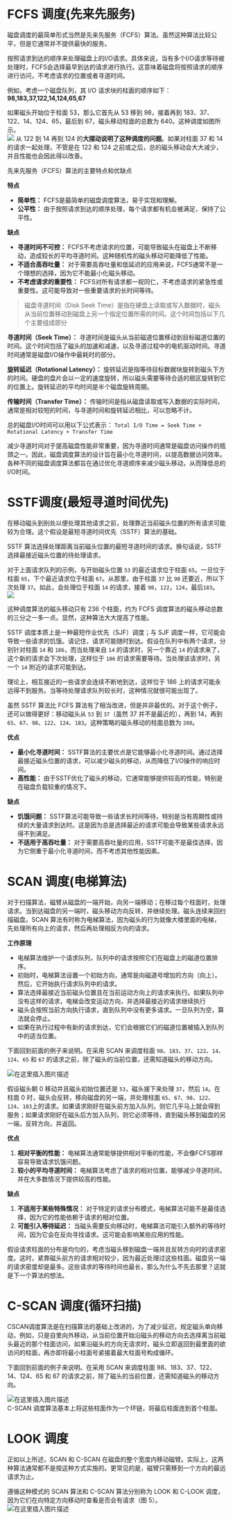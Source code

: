 # FCFS 调度(先来先服务)

磁盘调度的最简单形式当然是先来先服务（FCFS）算法。虽然这种算法比较公平，但是它通常并不提供最快的服务。

按照请求到达的顺序来处理磁盘上的I/O请求。具体来说，当有多个I/O请求等待被处理时，FCFS会选择最早到达的请求进行执行。这意味着磁盘将按照请求的顺序进行访问，不考虑请求的位置或者寻道时间。

例如，考虑一个磁盘队列，其 I/O 请求块的柱面的顺序如下：  
**98,183,37,122,14,124,65,67**

如果磁头开始位于柱面 53，那么它首先从 53 移到 98，接着再到 183、37、122、14、124、65，最后到 67，磁头移动柱面的总数为 640。这种调度如图所示。  
![](attachment/Pasted%20image%2020231026091623.png)
从 122 到 14 再到 124 的**大摆动说明了这种调度的问题**。如果对柱面 37 和 14 的请求一起处理，不管是在 122 和 124 之前或之后，总的磁头移动会大大减少，并且性能也会因此得以改善。

先来先服务（FCFS）算法的主要特点和优缺点

**特点**
- **简单性：** FCFS是最简单的磁盘调度算法，易于实现和理解。
- **公平性：** 由于按照请求到达的顺序处理，每个请求都有机会被满足，保持了公平性。

**缺点**
- **寻道时间不可控：** FCFS不考虑请求的位置，可能导致磁头在磁盘上不断移动，造成较长的平均寻道时间。这种随机性的磁头移动可能降低了性能。
- **不适合高吞吐量：** 对于需要高吞吐量和低延迟的应用来说，FCFS通常不是一个理想的选择，因为它不能最小化磁头移动。
- **不考虑请求的重要性：** FCFS对所有请求都一视同仁，不考虑请求的紧急性或重要性。这可能导致对一些重要请求的长时间等待。

>磁盘寻道时间（Disk Seek Time）是指在硬盘上读取或写入数据时，磁头从当前位置移动到磁盘上另一个指定位置所需的时间。这个时间包括以下几个主要组成部分
>
   **寻道时间（Seek Time）：** 寻道时间是磁头从当前磁道位置移动到目标磁道位置的时间。这个时间包括了磁头的加速和减速，以及寻道过程中的电机驱动时间。寻道时间通常是磁盘I/O操作中最耗时的部分。
>
   **旋转延迟（Rotational Latency）：** 旋转延迟是指等待目标数据块旋转到磁头下方的时间。硬盘的盘片会以一定的速度旋转，所以磁头需要等待合适的扇区旋转到它的位置上。旋转延迟的平均时间是半个磁盘旋转周期。
>
   **传输时间（Transfer Time）：** 传输时间是指从磁盘读取或写入数据的实际时间，通常是相对较短的时间，与寻道时间和旋转延迟相比，可以忽略不计。
>   
   总的磁盘I/O时间可以用以下公式表示：
   `Total I/O Time = Seek Time + Rotational Latency + Transfer Time`
>   
   减少寻道时间对于提高磁盘性能非常重要，因为寻道时间通常是磁盘访问操作的瓶颈之一。因此，磁盘调度算法的设计旨在最小化寻道时间，以提高数据访问效率。各种不同的磁盘调度算法都旨在通过优化寻道顺序来减少磁头移动，从而降低总的I/O时间。

# SSTF调度(最短寻道时间优先)

在移动磁头到别处以便处理其他请求之前，处理靠近当前磁头位置的所有请求可能较为合理。这个假设是最短寻道时间优先（SSTF）算法的基础。

SSTF 算法选择处理距离当前磁头位置的最短寻道时间的请求。换句话说，SSTF 选择最接近磁头位置的待处理请求。

对于上面请求队列的示例，与开始磁头位置 `53` 的最近请求位于柱面 `65`。一旦位于柱面 `65`，下个最近请求位于柱面 `67`。从那里，由于柱面 `37` 比 `98` 还要近，所以下次处理 `37`。如此，会处理位于柱面 `14` 的请求，接着 `98`，`122`，`124`，最后`183`。  
![](attachment/Pasted%20image%2020231026094909.png)

这种调度算法的磁头移动只有 236 个柱面，约为 FCFS 调度算法的磁头移动总数的三分之一多一点。显然，这种算法大大提高了性能。

SSTF 调度本质上是一种最短作业优先（SJF）调度；与 SJF 调度一样，它可能会导致一些请求的饥饿。请记住，请求可能随时到达。假设在队列中有两个请求，分别针对柱面 `14` 和 `186`，而当处理来自 `14` 的请求时，另一个靠近 `14` 的请求来了，这个新的请求会下次处理，这样位于 `186` 的请求需要等待。当处理该请求时，另一个 `14` 附近的请求可能到达。

理论上，相互接近的一些请求会连续不断地到达，这样位于 186 上的请求可能永远得不到服务。当等待处理请求队列较长时，这种情况就很可能出现了。

虽然 SSTF 算法比 FCFS 算法有了相当改进，但是并非最优的。对于这个例子，还可以做得更好：移动磁头从 `53` 到 `37`（虽然 37 并不是最近的），再到 14，再到 `65`、`67`、`98`、`122`、`124`、`183`。这种策略的磁头移动的柱面总数为 `208`。

**优点**
- **最小化寻道时间：** SSTF算法的主要优点是它能够最小化寻道时间。通过选择最接近磁头位置的请求，可以减少磁头的移动，从而降低了I/O操作的响应时间。
- **高性能：** 由于SSTF优化了磁头的移动，它通常能够提供较高的性能，特别是在磁盘负载较重的情况下。

**缺点**
- **饥饿问题：** SSTF算法可能导致一些请求长时间等待，特别是当有周期性或持续的大量请求到达时。这是因为总是选择最近的请求可能会导致某些请求永远得不到满足。
- **不适用于高吞吐量：** 对于需要高吞吐量的应用，SSTF可能不是最佳选择，因为它侧重于最小化寻道时间，而不考虑其他性能因素。


# SCAN 调度(电梯算法)

对于扫描算法，磁臂从磁盘的一端开始，向另一端移动；在移过每个柱面时，处理请求。当到达磁盘的另一端时，磁头移动方向反转，并继续处理。磁头连续来回扫描磁盘。SCAN 算法有时称为电梯算法，因为磁头的行为就像大楼里面的电梯，先处理所有向上的请求，然后再处理相反方向的请求。

**工作原理**

- 电梯算法维护一个请求队列，队列中的请求按照它们在磁盘上的磁道位置排序。
- 初始时，电梯算法设置一个初始方向，通常是向磁道号增加的方向（向上）。然后，它开始执行请求队列中的请求。
- 算法选择最接近当前磁头位置且在当前运动方向上的请求来执行。如果队列中没有这样的请求，电梯会改变运动方向，并选择最接近的请求继续执行
- 磁头会按照当前方向执行请求，直到队列中没有更多请求。一旦队列为空，算法就会停止。
- 如果在执行过程中有新的请求到达，它们会根据它们的磁道位置被插入到队列中的适当位置。

下面回到前面的例子来说明。在采用 SCAN 来调度柱面 `98`、`183`、`37`、`122`、`14`、`124`、`65` 和 `67` 的请求之前，除了磁头的当前位置，还需知道磁头的移动方向。

![在这里插入图片描述](https://img-blog.csdnimg.cn/20200408181128552.png?x-oss-process=image/watermark,type_ZmFuZ3poZW5naGVpdGk,shadow_10,text_aHR0cHM6Ly9ibG9nLmNzZG4ubmV0L3FxXzQwMjEyOTMw,size_16,color_FFFFFF,t_70)

假设磁头朝 0 移动并且磁头初始位置还是 `53`，磁头接下来处理 `37`，然后 `14`。在柱面 0 时，磁头会反转，移向磁盘的另一端，并处理柱面 `65`、`67`、`98`、`122`、`124`、`183`上的请求。如果请求刚好在磁头前方加入队列，则它几乎马上就会得到服务；如果请求刚好在磁头后方加入队列，则它必须等待，直到磁头移到磁盘的另一端，反转方向，并返回。


**优点**
1. **相对平衡的性能：** 电梯算法通常能够提供相对平衡的性能，不会像FCFS那样容易导致请求饥饿问题。
2. **较小的平均寻道时间：** 电梯算法考虑了请求的相对位置，能够减少寻道时间，并在大多数情况下提供较高的性能。

**缺点**
1. **不适用于某些特殊情况：** 对于特定的请求分布模式，电梯算法可能不是最佳选择，因为它的性能依赖于请求的相对位置。
2. **可能引入等待延迟：** 当磁头需要反向移动时，电梯算法可能引入额外的等待时间，因为它会在反向寻找请求。这可能会影响某些应用的性能。

假设请求柱面的分布是均匀的，考虑当磁头移到磁盘一端并且反转方向时的请求密度。这时，紧靠磁头前方的请求相对较少，因为最近处理过这些柱面。磁盘另一端的请求密度却是最多。这些请求的等待时间也最长，那么为什么不先去那里？这就是下一个算法的想法。

# C-SCAN 调度(循环扫描)

CSCAN调度算法是在扫描算法的基础上改进的，为了减少延迟，规定磁头单向移动，例如，只是自里向外移动，从当前位置开始沿磁头的移动方向去选择离当前磁头最近的那个柱面访问，如果沿磁头的方向无请求时，磁头立即返回到最里面的欲访问的柱面，再亦即将最小柱面号紧接着最大柱面号构成循环。

下面回到前面的例子来说明。在采用 SCAN 来调度柱面 98、183、37、122、14、124、65 和 67 的请求之前，除了磁头的当前位置，还需知道磁头的移动方向。

![在这里插入图片描述](https://img-blog.csdnimg.cn/2020040818161071.png?x-oss-process=image/watermark,type_ZmFuZ3poZW5naGVpdGk,shadow_10,text_aHR0cHM6Ly9ibG9nLmNzZG4ubmV0L3FxXzQwMjEyOTMw,size_16,color_FFFFFF,t_70)  
C-SCAN 调度算法基本上将这些柱面作为一个环链，将最后柱面连到首个柱面。

# LOOK 调度

正如以上所述，SCAN 和 C-SCAN 在磁盘的整个宽度内移动磁臂。实际上，这两种算法通常都不是按这种方式实施的。更常见的是，磁臂只需移到一个方向的最远请求为止。

遵循这种模式的 SCAN 算法和 C-SCAN 算法分别称为 LOOK 和 C-LOOK 调度，因为它们在向特定方向移动时查看是否会有请求（图 5）。  
![在这里插入图片描述](https://img-blog.csdnimg.cn/20200408181748251.png?x-oss-process=image/watermark,type_ZmFuZ3poZW5naGVpdGk,shadow_10,text_aHR0cHM6Ly9ibG9nLmNzZG4ubmV0L3FxXzQwMjEyOTMw,size_16,color_FFFFFF,t_70)  